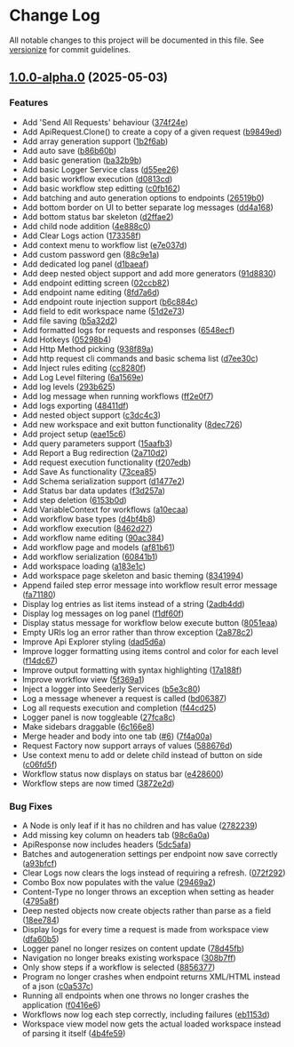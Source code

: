 # Change Log

All notable changes to this project will be documented in this file. See [versionize](https://github.com/versionize/versionize) for commit guidelines.

<a name="1.0.0-alpha.0"></a>
## [1.0.0-alpha.0](https://www.github.com/thiagomvas/Seederly/releases/tag/v1.0.0-alpha.0) (2025-05-03)

### Features

* Add 'Send All Requests' behaviour ([374f24e](https://www.github.com/thiagomvas/Seederly/commit/374f24e0feaec0bcfa610000c2b08fc65d3f67be))
* Add ApiRequest.Clone() to create a copy of a given request ([b9849ed](https://www.github.com/thiagomvas/Seederly/commit/b9849edeefa4e220b79b93414900f9e1eccb647d))
* Add array generation support ([1b2f6ab](https://www.github.com/thiagomvas/Seederly/commit/1b2f6ab9f87b3b2c157bbdf53784fa3d573501f1))
* Add auto save ([b86b60b](https://www.github.com/thiagomvas/Seederly/commit/b86b60b9a77b41f210faee32b36ae90e0931ea48))
* Add basic generation ([ba32b9b](https://www.github.com/thiagomvas/Seederly/commit/ba32b9b0e30ff4b66344b75ef93691db002b4d9c))
* Add basic Logger Service class ([d55ee26](https://www.github.com/thiagomvas/Seederly/commit/d55ee260e7ca42352a1a0c5303e679c9c6b9adac))
* Add basic workflow execution ([d0813cd](https://www.github.com/thiagomvas/Seederly/commit/d0813cd135078b13e3b458a844796be7f604843d))
* Add basic workflow step editting ([c0fb162](https://www.github.com/thiagomvas/Seederly/commit/c0fb16234bd7adfbe04e9bfa59d7d6b531485c60))
* Add batching and auto generation options to endpoints ([26519b0](https://www.github.com/thiagomvas/Seederly/commit/26519b07d38bbe7dbf8a70b9da821fc7214447b2))
* Add bottom border on UI to better separate log messages ([dd4a168](https://www.github.com/thiagomvas/Seederly/commit/dd4a168509d170c43a4eb606a3dd8838e56949bb))
* Add bottom status bar skeleton ([d2ffae2](https://www.github.com/thiagomvas/Seederly/commit/d2ffae2bd913d325e511d01e553b4576802f0db6))
* Add child node addition ([4e888c0](https://www.github.com/thiagomvas/Seederly/commit/4e888c03cbb708513303e126aa932c590167cce8))
* Add Clear Logs  action ([173358f](https://www.github.com/thiagomvas/Seederly/commit/173358f8a856ff17625a0a06fb8bf45db9cbe4a5))
* Add context menu to workflow list ([e7e037d](https://www.github.com/thiagomvas/Seederly/commit/e7e037db983cb8a31364094281e84249c57ad817))
* Add custom password gen ([88c9e1a](https://www.github.com/thiagomvas/Seederly/commit/88c9e1ad20e87a7765081f48f95fa27c1e5e8fb5))
* Add dedicated log panel ([d1baeaf](https://www.github.com/thiagomvas/Seederly/commit/d1baeaf59a15910b82ef9bb93eced32f42d8b802))
* Add deep nested object support and add more generators ([91d8830](https://www.github.com/thiagomvas/Seederly/commit/91d8830c654697a046d576348b05a0e7cdae7a25))
* Add endpoint editting screen ([02ccb82](https://www.github.com/thiagomvas/Seederly/commit/02ccb82ea4eab48d4005720fbd91d15bf7740647))
* Add endpoint name editing ([8fd7a6d](https://www.github.com/thiagomvas/Seederly/commit/8fd7a6d9f3afa8005e971081f0e3674c550940c5))
* Add endpoint route injection support ([b6c884c](https://www.github.com/thiagomvas/Seederly/commit/b6c884cebaa0e3b7bf93eaa7744e0df7080e1c73))
* Add field to edit workspace name ([51d2e73](https://www.github.com/thiagomvas/Seederly/commit/51d2e73b1dd39c1dfc4d5f3dcbd308094479ef1c))
* Add file saving ([b5a32d2](https://www.github.com/thiagomvas/Seederly/commit/b5a32d22c55a9d4990ec53074dc3aa7f90c8f4d5))
* Add formatted logs for requests and responses ([6548ecf](https://www.github.com/thiagomvas/Seederly/commit/6548ecfefbd1c3986061184e4b0c95f33ed9fc50))
* Add Hotkeys ([05298b4](https://www.github.com/thiagomvas/Seederly/commit/05298b49c8faf358ba6e8a3f714c5195eb4dac00))
* Add Http Method picking ([938f89a](https://www.github.com/thiagomvas/Seederly/commit/938f89a71f1263f2eb8d17ec8a2f9d90c27a2f4c))
* Add http request cli commands and basic schema list ([d7ee30c](https://www.github.com/thiagomvas/Seederly/commit/d7ee30c82f2d2a0a871d7791963ff5db1950a16f))
* Add Inject rules editing ([cc8280f](https://www.github.com/thiagomvas/Seederly/commit/cc8280f891c3b073dfa5dc1ccad4af3f54e8310a))
* Add Log Level filtering ([6a1569e](https://www.github.com/thiagomvas/Seederly/commit/6a1569ea141e6e070e8c4f05bfa5e041f5ea9dd4))
* Add log levels ([293b625](https://www.github.com/thiagomvas/Seederly/commit/293b6259f7bad6d64f07f6bc75a2ccbd3d02588b))
* Add log message when running workflows ([ff2e0f7](https://www.github.com/thiagomvas/Seederly/commit/ff2e0f769474a5c750a75314df919c04f7cd8598))
* Add logs exporting ([48411df](https://www.github.com/thiagomvas/Seederly/commit/48411df8cae82f5c61b8107076b2c83af4e898b8))
* Add nested object support ([c3dc4c3](https://www.github.com/thiagomvas/Seederly/commit/c3dc4c367150b05719820bdc95aac417f2186e6f))
* Add new workspace and exit button functionality ([8dec726](https://www.github.com/thiagomvas/Seederly/commit/8dec726f44e2b7590ddf31d1960a633193d7ff47))
* Add project setup ([eae15c6](https://www.github.com/thiagomvas/Seederly/commit/eae15c68b9f224e34278b1e74fbb20e819b7e367))
* Add query parameters support ([15aafb3](https://www.github.com/thiagomvas/Seederly/commit/15aafb3815bcf70137a4a3f14001900a7ffee71a))
* Add Report a Bug redirection ([2a710d2](https://www.github.com/thiagomvas/Seederly/commit/2a710d29d626426c397d562676da254702388e5b))
* Add request execution functionality ([f207edb](https://www.github.com/thiagomvas/Seederly/commit/f207edb186bc43c93adc067475401a5fba164566))
* Add Save As functionality ([73cea85](https://www.github.com/thiagomvas/Seederly/commit/73cea8591354eba34f5569de05f78f24a4513fcb))
* Add Schema serialization support ([d1477e2](https://www.github.com/thiagomvas/Seederly/commit/d1477e2476e0c53fb5c766ab6fa920d347626489))
* Add Status bar data updates ([f3d257a](https://www.github.com/thiagomvas/Seederly/commit/f3d257a157bcce1ab524579607139775f2e12282))
* Add step deletion ([6153b0d](https://www.github.com/thiagomvas/Seederly/commit/6153b0d13c8d51fd68b0f7710d1db479ae946768))
* Add VariableContext for workflows ([a10ecaa](https://www.github.com/thiagomvas/Seederly/commit/a10ecaaadbeb31906fdd633c158fc4f0d357290c))
* Add workflow base types ([d4bf4b8](https://www.github.com/thiagomvas/Seederly/commit/d4bf4b82c5d167e186a2a78f51965610a1dd9ac7))
* Add workflow execution ([8462d27](https://www.github.com/thiagomvas/Seederly/commit/8462d27c96d5c3c9a5730d36fd6f934c70c75547))
* Add workflow name editing ([90ac384](https://www.github.com/thiagomvas/Seederly/commit/90ac384cc6c3083f11ce31dcf84d62b4c0ed91b7))
* Add workflow page and models ([af81b61](https://www.github.com/thiagomvas/Seederly/commit/af81b61a16819f6cb70878e79e7c754931465734))
* Add workflow serialization ([60841b1](https://www.github.com/thiagomvas/Seederly/commit/60841b1d5bdb622e83485e75addd670fb3acc109))
* Add workspace loading ([a183e1c](https://www.github.com/thiagomvas/Seederly/commit/a183e1c5ffb4b6849350d0dfe9be8eeee2d6a2b9))
* Add workspace page skeleton and basic theming ([8341994](https://www.github.com/thiagomvas/Seederly/commit/834199475eba70c096df98b67a4371c3f9051984))
* Append failed step error message into workflow result error message ([fa71180](https://www.github.com/thiagomvas/Seederly/commit/fa711806a27569dfe8a203baae4a8bae142f19b6))
* Display log entries as list items instead of a string ([2adb4dd](https://www.github.com/thiagomvas/Seederly/commit/2adb4dd9011ad80b083cece08dc1ea8ee974fe45))
* Display log messages on log panel ([f1df60f](https://www.github.com/thiagomvas/Seederly/commit/f1df60ffa08f3cbfc140899a15de94747f68a1ee))
* Display status message for workflow below execute button ([8051eaa](https://www.github.com/thiagomvas/Seederly/commit/8051eaa315f752f501799e038b2bc0e44c42fc02))
* Empty URIs log an error rather than throw exception ([2a878c2](https://www.github.com/thiagomvas/Seederly/commit/2a878c2e868a394a7d7fb4590d12c1c55b458a33))
* Improve Api Explorer styling ([dad5d6a](https://www.github.com/thiagomvas/Seederly/commit/dad5d6a3ebe2e711ed80463c2d6c8da446ffccb5))
* Improve logger formatting using items control and color for each level ([f14dc67](https://www.github.com/thiagomvas/Seederly/commit/f14dc6732de87b57b851f057b34469f0e0e76bf0))
* Improve output formatting with syntax highlighting ([17a188f](https://www.github.com/thiagomvas/Seederly/commit/17a188f0861ac24c0810ec65e9618c888f2aebe6))
* Improve workflow view ([5f369a1](https://www.github.com/thiagomvas/Seederly/commit/5f369a1145a2c1ee453ce2aebd314e30d6e29110))
* Inject a logger into Seederly Services ([b5e3c80](https://www.github.com/thiagomvas/Seederly/commit/b5e3c80cec8e42ce4febfeee6cf2bc05f409b256))
* Log a message whenever a request is called ([bd06387](https://www.github.com/thiagomvas/Seederly/commit/bd063877b64648aee1edc45141d8908b98c24dbd))
* Log all requests execution and completion ([f44cd25](https://www.github.com/thiagomvas/Seederly/commit/f44cd251e22c38acf35f6cfc55cab00a30f4091b))
* Logger panel is now toggleable ([27fca8c](https://www.github.com/thiagomvas/Seederly/commit/27fca8c4fa68704485217a3c52107d67c411b672))
* Make sidebars draggable ([6c166e8](https://www.github.com/thiagomvas/Seederly/commit/6c166e83d10264401cb942e38a531b5df427b0f8))
* Merge header and body into one tab ([#6](https://www.github.com/thiagomvas/Seederly/issues/6)) ([7f4a00a](https://www.github.com/thiagomvas/Seederly/commit/7f4a00a1b0aa6e306b57630f8f9b369e537a6c9f))
* Request Factory now support arrays of values ([588676d](https://www.github.com/thiagomvas/Seederly/commit/588676d8aaea870f628a104e6e6801a00fe432f3))
* Use context menu to add or delete child instead of button on side ([c06fd5f](https://www.github.com/thiagomvas/Seederly/commit/c06fd5f03940c7af308edb8afb13c7af10efbf23))
* Workflow status now displays on status bar ([e428600](https://www.github.com/thiagomvas/Seederly/commit/e4286005bced02519f082e1ea5fd897f0e3c1a39))
* Workflow steps are now timed ([3872e2d](https://www.github.com/thiagomvas/Seederly/commit/3872e2dbbc8e126b0044068a7e7424ecec25fc59))

### Bug Fixes

* A Node is only leaf if it has no children and has value ([2782239](https://www.github.com/thiagomvas/Seederly/commit/2782239b60e92fe8dad56d1ccd77c3b0a4ae3ca2))
* Add missing key column on headers tab ([98c6a0a](https://www.github.com/thiagomvas/Seederly/commit/98c6a0ae5244a107819ebc540717232fb898d465))
* ApiResponse now includes headers ([5dc5afa](https://www.github.com/thiagomvas/Seederly/commit/5dc5afa266d975b0959bffc2e0c9820b9acf4c5d))
* Batches and autogeneration settings per endpoint now save correctly ([a93bfcf](https://www.github.com/thiagomvas/Seederly/commit/a93bfcf8ddf9a11766832b60c67fd47f79a973d6))
* Clear Logs now clears the logs instead of requiring a refresh. ([072f292](https://www.github.com/thiagomvas/Seederly/commit/072f292484c9f53960a0302fcab4ad93d1b442f4))
* Combo Box now populates with the value ([29469a2](https://www.github.com/thiagomvas/Seederly/commit/29469a2940fe70e341cfa209deaac38100b3c0d7))
* Content-Type no longer throws an exception when setting as header ([4795a8f](https://www.github.com/thiagomvas/Seederly/commit/4795a8f392b19d83def9b33e677ec9df11372190))
* Deep nested objects now create objects rather than parse as a field ([18ee784](https://www.github.com/thiagomvas/Seederly/commit/18ee784b83c1434a2579d473c1c049eb897d399d))
* Display logs for every time a request is made from workspace view ([dfa60b5](https://www.github.com/thiagomvas/Seederly/commit/dfa60b567bd442f14902f3d81388001dd1831c26))
* Logger panel no longer resizes on content update ([78d45fb](https://www.github.com/thiagomvas/Seederly/commit/78d45fb859b8821bb65d477b3f87e443f97efbaf))
* Navigation no longer breaks existing workspace ([308b7ff](https://www.github.com/thiagomvas/Seederly/commit/308b7ff5ce94c922907dc24733cf590436a336f7))
* Only show steps if a workflow is selected ([8856377](https://www.github.com/thiagomvas/Seederly/commit/8856377e9f5ae3c4d09f341af493f37281072e73))
* Program no longer crashes when endpoint returns XML/HTML instead of a json ([c0a537c](https://www.github.com/thiagomvas/Seederly/commit/c0a537c40febb266048a2cc4bb122a7cc866d193))
* Running all endpoints when one throws no longer crashes the application ([f0416e6](https://www.github.com/thiagomvas/Seederly/commit/f0416e652aeb41e45927e38aae47f618be0e679d))
* Workflows now log each step correctly, including failures ([eb1153d](https://www.github.com/thiagomvas/Seederly/commit/eb1153d9e114972486be7442c45439b5c8540e23))
* Workspace view model now gets the actual loaded workspace instead of parsing it itself ([4b4fe59](https://www.github.com/thiagomvas/Seederly/commit/4b4fe597c30b7364bcc5a352a949e1d5d74b771a))

